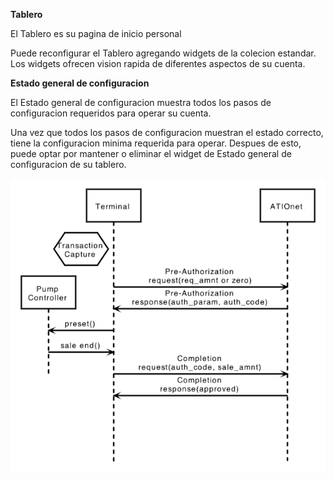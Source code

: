 **Tablero**

El Tablero es su pagina de inicio personal

Puede reconfigurar el Tablero agregando widgets de la colecion estandar.
Los widgets ofrecen vision rapida de diferentes aspectos de su cuenta.

**Estado general de configuracion**

El Estado general de configuracion muestra todos los pasos de configuracion requeridos para operar su cuenta.

Una vez que todos los pasos de configuracion muestran el estado correcto, tiene la configuracion minima requerida para operar.
Despues de esto, puede optar por mantener o eliminar el widget de Estado general de configuracion de su tablero.

<img src="/Content/Includes/AN-Transaction_Flows-Pre_Compl-Normal.png"/>
